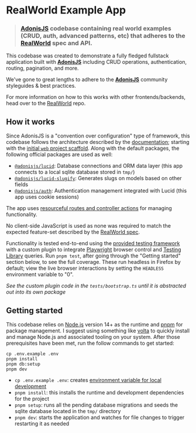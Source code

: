 # RealWorld Example App

> ### [AdonisJS](https://adonisjs.com) codebase containing real world examples (CRUD, auth, advanced patterns, etc) that adheres to the [RealWorld](https://github.com/gothinkster/realworld) spec and API.


This codebase was created to demonstrate a fully fledged fullstack application built with [**AdonisJS**](https://adonisjs.com) including CRUD operations, authentication, routing, pagination, and more.

We've gone to great lengths to adhere to the [**AdonisJS**](https://adonisjs.com) community styleguides & best practices.

For more information on how to this works with other frontends/backends, head over to the [RealWorld](https://github.com/gothinkster/realworld) repo.

## How it works

Since AdonisJS is a "convention over configuration" type of framework, this codebase follows the architecture described by the [documentation](https://docs.adonisjs.com/guides/application); starting with the [initial `web` project scaffold](https://docs.adonisjs.com/guides/installation#creating-a-new-project). Along with the default packages, the following official packages are used as well:

- [`@adonisjs/lucid`](https://docs.adonisjs.com/guides/database/introduction): Database connections and ORM data layer (this app connects to a local sqlite database stored in `tmp/`)
- [`@adonisjs/lucid-slugify`](https://www.npmjs.com/package/@adonisjs/lucid-slugify): Generates slugs on models based on other fields
- [`@adonisjs/auth`](https://docs.adonisjs.com/guides/auth/introduction): Authentication management integrated with Lucid (this app uses cookie sessions)

The app uses [resourceful routes and controller actions](https://docs.adonisjs.com/guides/controllers#resourceful-routes-and-controllers) for managing functionality.

No client-side JavaScript is used as none was required to match the expected feature-set described by the [RealWorld spec](https://realworld-docs.netlify.app/docs/intro).

Functionality is tested end-to-end using the [provided testing framework](https://docs.adonisjs.com/guides/testing/introduction) with a custom plugin to integrate [Playwright](https://playwright.dev/) browser control and [Testing Library](https://github.com/testing-library/playwright-testing-library) queries. Run `pnpm test`, after going through the "Getting started" section below, to see the full coverage. These run headless in Firefox by default; view the live browser interactions by setting the `HEADLESS` environment variable to "0". 

_See the custom plugin code in the `tests/bootstrap.ts` until it is abstracted out into its own package_


## Getting started

This codebase relies on [Node.js](https://nodejs.org/en/) version 14+ as the runtime and [pnpm](https://pnpm.io/) for package management. I suggest using something like [volta](https://volta.sh/) to quickly install and manage Node.js and associated tooling on your system. After those prerequisites have been met, run the follow commands to get started:

```
cp .env.example .env
pnpm install
pnpm db:setup
pnpm dev
```

- `cp .env.example .env`: creates [environment variable for local development](https://docs.adonisjs.com/guides/environment-variables#defining-variables-in-the-development)
- `pnpm install`: this installs the runtime and development dependencies for the project
- `pnpm setup`: runs all the pending database migrations and seeds the sqlite database located in the `tmp/` directory
- `pnpm dev`: starts the application and watches for file changes to trigger restarting it as needed
